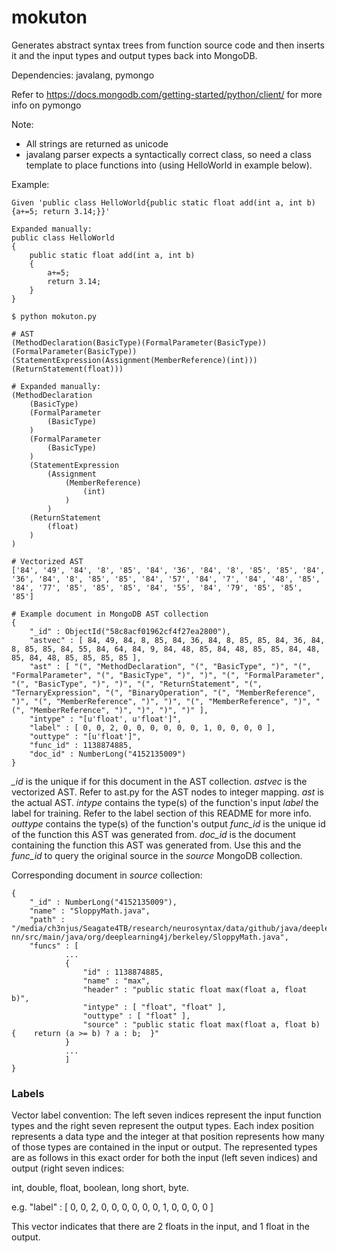 # mokuton

Generates abstract syntax trees from function source code and then inserts it and the input types and output types back into MongoDB.

Dependencies: javalang, pymongo

Refer to https://docs.mongodb.com/getting-started/python/client/ for more info on pymongo

Note:
- All strings are returned as unicode
- javalang parser expects a syntactically correct class, so need a class template to place functions into (using HelloWorld in example below).

Example:
```
Given 'public class HelloWorld{public static float add(int a, int b){a+=5; return 3.14;}}'

Expanded manually:
public class HelloWorld
{
	public static float add(int a, int b)
	{
		a+=5;
		return 3.14;
	}
}

$ python mokuton.py

# AST
(MethodDeclaration(BasicType)(FormalParameter(BasicType))(FormalParameter(BasicType))(StatementExpression(Assignment(MemberReference)(int)))(ReturnStatement(float)))

# Expanded manually:
(MethodDeclaration
	(BasicType)
	(FormalParameter
		(BasicType)
	)
	(FormalParameter
		(BasicType)
	)
	(StatementExpression
		(Assignment
			(MemberReference)
				(int)
			)
		)
	(ReturnStatement
		(float)
	)
)

# Vectorized AST
['84', '49', '84', '8', '85', '84', '36', '84', '8', '85', '85', '84', '36', '84', '8', '85', '85', '84', '57', '84', '7', '84', '48', '85', '84', '77', '85', '85', '85', '84', '55', '84', '79', '85', '85', '85']

# Example document in MongoDB AST collection 
{ 
	"_id" : ObjectId("58c8acf01962cf4f27ea2800"), 
	"astvec" : [ 84, 49, 84, 8, 85, 84, 36, 84, 8, 85, 85, 84, 36, 84, 8, 85, 85, 84, 55, 84, 64, 84, 9, 84, 48, 85, 84, 48, 85, 85, 84, 48, 85, 84, 48, 85, 85, 85, 85 ], 
	"ast" : [ "(", "MethodDeclaration", "(", "BasicType", ")", "(", "FormalParameter", "(", "BasicType", ")", ")", "(", "FormalParameter", "(", "BasicType", ")", ")", "(", "ReturnStatement", "(", "TernaryExpression", "(", "BinaryOperation", "(", "MemberReference", ")", "(", "MemberReference", ")", ")", "(", "MemberReference", ")", "(", "MemberReference", ")", ")", ")", ")" ], 
	"intype" : "[u'float', u'float']", 
	"label" : [ 0, 0, 2, 0, 0, 0, 0, 0, 0, 1, 0, 0, 0, 0 ], 
	"outtype" : "[u'float']", 
	"func_id" : 1138874885, 
	"doc_id" : NumberLong("4152135009") 
}
```
*_id* is the unique if for this document in the AST collection.
*astvec* is the vectorized AST. Refer to ast.py for the AST nodes to integer mapping.
*ast* is the actual AST.
*intype* contains the type(s) of the function's input
*label* the label for training. Refer to the label section of this README for more info.
*outtype* contains the type(s) of the function's output
*func_id* is the unique id of the function this AST was generated from.
*doc_id* is the document containing the function this AST was generated from. Use this and the *func_id* to query the original source in the *source* MongoDB collection.

Corresponding document in *source* collection:
```
{ 
	"_id" : NumberLong("4152135009"), 
	"name" : "SloppyMath.java", 
	"path" : "/media/ch3njus/Seagate4TB/research/neurosyntax/data/github/java/deeplearning4j/deeplearning4j/deeplearning4j-nn/src/main/java/org/deeplearning4j/berkeley/SloppyMath.java", 
	"funcs" : [ 
			...
			{ 
				"id" : 1138874885, 
				"name" : "max", 
				"header" : "public static float max(float a, float b)", 
				"intype" : [ "float", "float" ], 
				"outtype" : [ "float" ], 
				"source" : "public static float max(float a, float b) {    return (a >= b) ? a : b;  }" 
			}
			...
			]
}
```

### Labels
Vector label convention:
The left seven indices represent the input function types and the right seven represent the output types.
Each index position represents a data type and the integer at that position represents how many of those types are contained in the input or output. The represented types are as follows in this exact order for both the input (left seven indices) and output (right seven indices: 

int, double, float, boolean, long short, byte.

e.g. "label" : [ 0, 0, 2, 0, 0, 0, 0, 0, 0, 1, 0, 0, 0, 0 ]

This vector indicates that there are 2 floats in the input, and 1 float in the output.